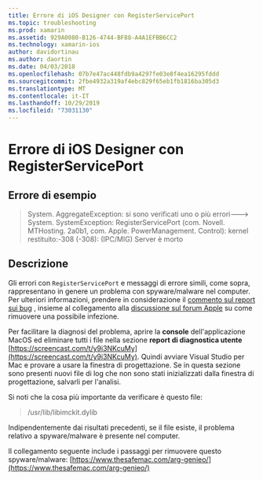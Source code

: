 ```yaml
---
title: Errore di iOS Designer con RegisterServicePort
ms.topic: troubleshooting
ms.prod: xamarin
ms.assetid: 929A0080-B126-4744-BF88-A4A1EFBB6CC2
ms.technology: xamarin-ios
author: davidortinau
ms.author: daortin
ms.date: 04/03/2018
ms.openlocfilehash: 07b7e47ac448fdb9a4297fe03e8f4ea16295fddd
ms.sourcegitcommit: 2fbe4932a319af4ebc829f65eb1fb1816ba305d3
ms.translationtype: MT
ms.contentlocale: it-IT
ms.lasthandoff: 10/29/2019
ms.locfileid: "73031130"
---
```

# <a name="ios-designer-error-with-registerserviceport"></a>Errore di iOS Designer con RegisterServicePort

## <a name="sample-error"></a>Errore di esempio
> System. AggregateException: si sono verificati uno o più errori---> System. SystemException: RegisterServicePort (com. Novell. MTHosting. 2a0b1, com. Apple. PowerManagement. Control): kernel restituito:-308 (-308): (IPC/MIG) Server è morto

## <a name="explanation"></a>Descrizione
Gli errori con `RegisterServicePort` e messaggi di errore simili, come sopra, rappresentano in genere un problema con spyware/malware nel computer. Per ulteriori informazioni, prendere in considerazione il [commento sul report sui bug](https://bugzilla.xamarin.com/show_bug.cgi?id=21907#c4) , insieme al collegamento alla [discussione sul forum Apple](https://discussions.apple.com/thread/5596008) su come rimuovere una possibile infezione. 

Per facilitare la diagnosi del problema, aprire la **console** dell'applicazione MacOS ed eliminare tutti i file nella sezione **report di diagnostica utente** [https://screencast.com/t/y9i3NKcuMy](https://screencast.com/t/y9i3NKcuMy). Quindi avviare Visual Studio per Mac e provare a usare la finestra di progettazione. Se in questa sezione sono presenti nuovi file di log che non sono stati inizializzati dalla finestra di progettazione, salvarli per l'analisi.  

Si noti che la cosa più importante da verificare è questo file: 
> /usr/lib/libimckit.dylib

Indipendentemente dai risultati precedenti, se il file esiste, il problema relativo a spyware/malware è presente nel computer.  

Il collegamento seguente include i passaggi per rimuovere questo spyware/malware: [https://www.thesafemac.com/arg-genieo/](https://www.thesafemac.com/arg-genieo/)  
